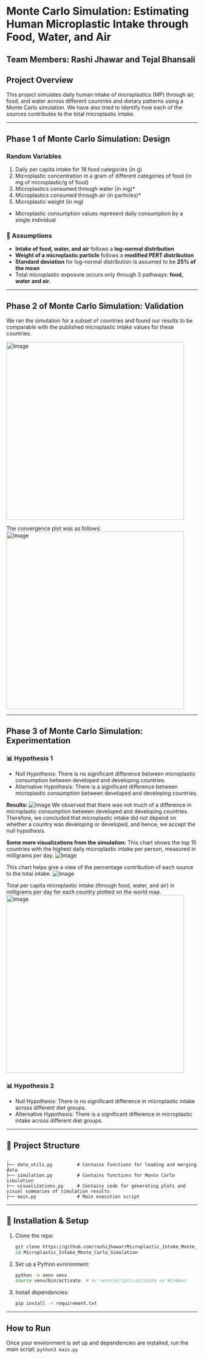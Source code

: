 # Monte Carlo Simulation: Estimating Human Microplastic Intake through Food, Water, and Air
## Team Members: Rashi Jhawar and Tejal Bhansali

## Project Overview
This project simulates daily human intake of microplastics (MP) through air, food, and water across different countries and dietary patterns using a Monte Carlo simulation. We have also tried to identify how each of the sources contributes to the total microplastic intake.

---

## Phase 1 of Monte Carlo Simulation: Design
### Random Variables
1. Daily per capita intake for 18 food categories ​(in g)
2. Microplastic concentration in a gram of different categories of food (in mg of microplastic/g of food)
3. Microplastics consumed through water (in mg)*
4. Microplastics consumed through air (in particles)*
5. Microplastic weight (in mg)

* Microplastic consumption values represent daily consumption by a single individual

### 🧮 Assumptions

- **Intake of food, water, and air** follows a **log-normal distribution**
- **Weight of a microplastic particle** follows a **modified PERT distribution**
- **Standard deviation** for log-normal distribution is assumed to be **25% of the mean**
- Total microplastic exposure occurs only through 3 pathways: **food, water and air.**

---

## Phase 2 of Monte Carlo Simulation: Validation
We ran the simulation for a subset of countries and found our results to be comparable with the published microplastic intake values for these countries.

<img width="468" alt="Image" src="https://github.com/user-attachments/assets/353a9480-a673-4862-9cde-4395d11a49f5" />

The convergence plot was as follows:<br>
<img width="468" alt="Image" src="https://github.com/user-attachments/assets/c9d6d01d-2084-477d-b6a6-cab1123aff3a" />

---

## Phase 3 of Monte Carlo Simulation: Experimentation

### 📊 Hypothesis 1

- Null Hypothesis: There is no significant difference between microplastic consumption between developed and developing countries.
- Alternative Hypothesis: There is a significant difference between microplastic consumption between developed and developing countries.

**Results:**
![Image](https://github.com/user-attachments/assets/fc829593-c6fc-4f10-9737-612a4fc38dc5)
We observed that there was not much of a difference in microplastic consumption between developed and developing countries. Therefore, we concluded that microplastic intake did not depend on whether a country was developing or developed, and hence, we accept the null hypothesis.​

**Some more visualizations from the simulation:**
This chart shows the top 15 countries with the highest daily microplastic intake per person, measured in milligrams per day.​
![Image](https://github.com/user-attachments/assets/d9640e63-3a7a-49a8-8b3b-46f59feb2814)

This chart helps give a view of the percentage contribution of each source to the total intake.
![Image](https://github.com/user-attachments/assets/56a7cedc-f1f2-4363-9dd0-c3f0af50915a)

Total per capita microplastic intake (through food, water, and air) in milligrams per day for each country plotted on the world map.
<img width="468" alt="Image" src="https://github.com/user-attachments/assets/684d4caf-ab18-4ed4-8a6d-6fa44ac23158" />


### 📊 Hypothesis 2

- Null Hypothesis: There is no significant difference in microplastic intake across different diet groups.
- Alternative Hypothesis: There is a significant difference in microplastic intake across different diet groups.

---

## 📁 Project Structure
```
.
├── data_utils.py         # Contains functions for loading and merging data
├── simulation.py         # Contains functions for Monte Carlo simulation
├── visualizations.py     # Contains code for generating plots and visual summaries of simulation results
├── main.py               # Main execution script
```
---

## 🧪 Installation & Setup

1. Clone the repo:
   ```bash
   git clone https://github.com/rashijhawar/Microplastic_Intake_Monte_Carlo_Simulation.git
   cd Microplastic_Intake_Monte_Carlo_Simulation

2. Set up a Python evnironment:
    ```bash
   python -m venv venv
    source venv/bin/activate  # or venv\Scripts\activate on Windows

3. Install dependencies:
    ```bash
   pip install -r requirement.txt
   
---

## How to Run
Once your environment is set up and dependencies are installed, run the main script:
```python3 main.py```